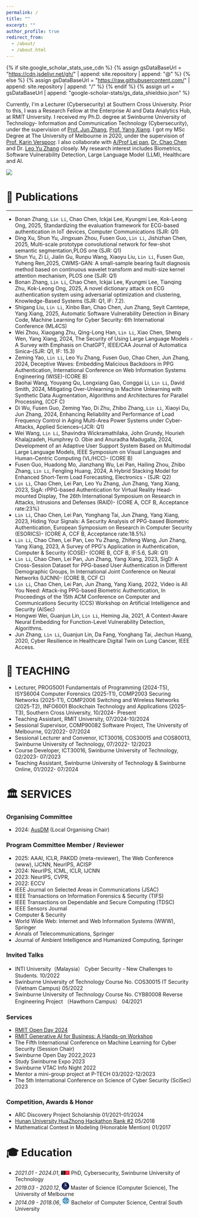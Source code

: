 ```yaml
---
permalink: /
title: ""
excerpt: ""
author_profile: true
redirect_from: 
  - /about/
  - /about.html
---
```


{% if site.google_scholar_stats_use_cdn %}
{% assign gsDataBaseUrl = "https://cdn.jsdelivr.net/gh/" | append: site.repository | append: "@" %}
{% else %}
{% assign gsDataBaseUrl = "https://raw.githubusercontent.com/" | append: site.repository | append: "/" %}
{% endif %}
{% assign url = gsDataBaseUrl | append: "google-scholar-stats/gs_data_shieldsio.json" %}

<span class='anchor' id='about-me'></span>

Currently, I'm a Lecturer (Cybersecurity) at Southern Cross University. Prior to this, I was a Research Fellow at the Enterprise AI and Data Analytics Hub, at RMIT University. I received my Ph.D. degree at Swinburne University of Technology- Information and Communication Technology (Cybersecurity), under the supervision of [Prof. Jun Zhang](https://www.swinburne.edu.au/research/our-research/access-our-research/find-a-researcher-or-supervisor/researcher-profile/?id=junzhang), [Prof. Yang Xiang](https://www.swinburne.edu.au/research/our-research/access-our-research/find-a-researcher-or-supervisor/researcher-profile/?id=yxiang). I got my MSc Degree at The University of Melbourne in 2020, under the supervision of [Prof. Karin Verspoor](https://www.rmit.edu.au/contact/staff-contacts/academic-staff/v/verspoor-professor-karin). I also collaborate with [A/Prof Lei pan](https://www.deakin.edu.au/about-deakin/people/lei-pan), [Dr. Chao Chen](https://www.rmit.edu.au/contact/staff-contacts/academic-staff/c/chen-dr-chao) and Dr. [Leo Yu Zhang](https://sites.google.com/site/leoyuzhang/) closely. My research interest includes Biometrics, Software Vulnerability Detection, Large Language Model (LLM), Healthcare and AI.

<span class='test' id='test'></span>
<div></div>
<a href='https://scholar.google.com/citations?user=fKIV3Y8AAAAJ'><img src="https://img.shields.io/endpoint?url={{ url | url_encode }}&logo=Google%20Scholar&labelColor=f6f6f6&color=9cf&style=flat&label=Citations"></a>






<span class='anchor' id='-publications'></span>
# 📝 Publications


---
- Bonan Zhang, `Lin Li`, Chao Chen, Ickjai Lee, Kyungmi Lee, Kok-Leong Ong, 2025, Standardizing the evaluation framework for ECG-based authentication in IoT devices, Computer Communications (SJR: Q1)
- Ding Xu, Shun Yu, Jingxuan Zhou, Fusen Guo, `Lin Li`, Jishizhan Chen, 2025, Multi-scale prototype convolutional network for few-shot semantic segmentation,PLOS one (SJR: Q1)
- Shun Yu, Zi Li, Jialin Gu, Runpu Wang, Xiaoyu Liu, `Lin Li`, Fusen Guo, Yuheng Ren,2025, CWMS-GAN: A small-sample bearing fault diagnosis method based on continuous wavelet transform and multi-size kernel attention mechanism, PLOS one (SJR: Q1)
- Bonan Zhang, `Lin Li`, Chao Chen, Ickjai Lee, Kyungmi Lee, Tianqing Zhu, Kok-Leong Ong, 2025, A novel dictionary attack on ECG authentication system using adversarial optimization and clustering, Knowledge-Based Systems (SJR: Q1, IF: 7.2).
- Shigang Liu, `Lin Li`, Xinbo Ban, Chao Chen, Jun Zhang, Seyit Camtepe, Yang Xiang, 2025, Automatic Software Vulnerability Detection in Binary Code, Machine Learning for Cyber Security: 6th International Conference (ML4CS)
- Wei Zhou, Xiaogang Zhu, Qing-Long Han, `Lin Li`, Xiao Chen, Sheng Wen, Yang Xiang, 2024, The Security of Using Large Language Models - A Survey with Emphasis on ChatGPT, IEEE/CAA Journal of Automatica Sinica–(SJR: Q1, IF: 15.3)
- Zeming Yao, `Lin Li`, Leo Yu Zhang, Fusen Guo, Chao Chen, Jun Zhang, 2024, Deceptive Waves: Embedding Malicious Backdoors in PPG Authentication, International Conference on Web Information Systems Engineering (WISE)-(CORE B)
- Baohai Wang, Youyang Qu, Longxiang Gao, Conggai Li, `Lin Li`, David Smith, 2024, Mitigating Over-Unlearning in Machine Unlearning with Synthetic Data Augmentation, Algorithms and Architectures for Parallel Processing, (CCF C)
- Di Wu, Fusen Guo, Zeming Yao, Di Zhu, Zhibo Zhang, `Lin Li`, Xiaoyi Du, Jun Zhang, 2024, Enhancing Reliability and Performance of Load Frequency Control in Aging Multi-Area Power Systems under Cyber-Attacks, Applied Sciences–(JCR: Q1)
-	Wei Wang, `Lin Li`, Shavindra Wickramathilaka, John Grundy, Hourieh Khalajzadeh, Humphrey O. Obie and Anuradha Madugalla, 2024, Development of an Adaptive User Support System Based on Multimodal Large Language Models, IEEE Symposium on Visual Languages and Human-Centric Computing (VL/HCC)- (CORE B)
-	Fusen Guo, Huadong Mo, Jianzhang Wu, Lei Pan, Hailing Zhou, Zhibo Zhang, `Lin Li`, Fengling Huang, 2024, A Hybrid Stacking Model for Enhanced Short-Term Load Forecasting, Electronics - (SJR: Q2)
-	`Lin Li`, Chao Chen, Lei Pan, Leo Yu Zhang, Jun Zhang, Yang Xiang, 2023, SigA: rPPG-based Authentication for Virtual Reality Head-mounted Display, The 26th International Symposium on Research in Attacks, Intrusions and Defenses (RAID)- (CORE A, CCF B, Acceptance rate:23%)
-	`Lin Li`, Chao Chen, Lei Pan, Yonghang Tai, Jun Zhang, Yang Xiang, 2023, Hiding Your Signals: A Security Analysis of PPG-based Biometric Authentication, European Symposium on Research in Computer Security (ESORICS)- (CORE A, CCF B, Acceptance rate:18.5%)
-	`Lin Li`, Chao Chen, Lei Pan, Leo Yu Zhang, Zhifeng Wang, Jun Zhang, Yang Xiang, 2023, A Survey of PPG's Application in Authentication, Computer & Security (COSE)- (CORE B, CCF B, IF:5.6, SJR: Q1)
-	`Lin Li`, Chao Chen, Lei Pan, Jun Zhang, Yang Xiang, 2023, SigD: A Cross-Session Dataset for PPG-based User Authentication in Different Demographic Groups, In International Joint Conference on Neural Networks (IJCNN)- (CORE B, CCF C)
-	`Lin Li`, Chao Chen, Lei Pan, Jun Zhang, Yang Xiang, 2022, Video is All You Need: Attack-ing PPG-based Biometric Authentication, In Proceedings of the 15th ACM Conference on Computer and Communications Security (CCS) Workshop on Artificial Intelligence and Security (AISec)
-	Hongwei Wei, Guanjun Lin, `Lin Li`, Heming Jia, 2021, A Context-Aware Neural Embedding for Function-Level Vulnerability Detection, Algorithms.
-	Jun Zhang, `Lin Li`, Guanjun Lin, Da Fang, Yonghang Tai, Jiechun Huang, 2020, Cyber Resilience in Healthcare Digital Twin on Lung Cancer, IEEE Access. 


<span class='anchor' id='-teaching'></span>
# 🏫 TEACHING 
- Lecturer, PROG5001 Fundamentals of Programming (2024-T5), ISYS6004 Computer Forensics (2025-T1), COMP2003 Securing Networks (2025-T1), COMP2006 Switching and Wireless Networks (2025-T2), INFO6001 Blockchain Technology and Applications (2025-T3), Southern Cross University, 10/2024- Present
- Teaching Assistant, RMIT University, 07/2024-10/2024
- Sessional Supervisor, COMP90082 Software Project, The University of Melbourne, 02/2022- 07/2024
- Sessional Lecturer and Convenor, ICT30016, COS30015 and COS80013, Swinburne University of Technology, 07/2022- 12/2023
- Course Developer, ICT30016, Swinburne University of Technology, 02/2023- 07/2023
- Teaching Assistant, Swinburne University of Technology & Swinburne Online, 01/2022- 07/2024

<span class='anchor' id='-services'></span>
# 🏛️ SERVICES 
### Organising Committee
- 2024: [AusDM](https://ausdm24.ausdm.org/Organizing%20Committee.html) (Local Organising Chair) 

### Program Committee Member / Reviewer
- 2025: AAAI, ICLR, PAKDD (meta-reviewer), The Web Conference (www), IJCNN, NeurIPS, ACISP
- 2024: NeurIPS, ICML, ICLR, IJCNN
- 2023: NeurIPS, CVPR, 
- 2022: ECCV
- IEEE Journal on Selected Areas in Communications (JSAC)
- IEEE Transactions on Information Forensics & Security (TIFS)
- IEEE Transactions on Dependable and Secure Computing (TDSC)
- IEEE Sensors Journal
- Computer & Security
- World Wide Web: Internet and Web Information Systems (WWW), Springer
- Annals of Telecommunications, Springer
- Journal of Ambient Intelligence and Humanized Computing, Springer

### Invited Talks                
- INTI University（Malaysia） Cyber Security - New Challenges to Students.                                10/2022                                                       
- Swinburne University of Technology Course No. COS30015 IT Security (Vietnam Campus)                     05/2022 
- Swinburne University of Technology Course No. CYB80008 Reverse Engineering Project （Hawthorn Campus）   04/2021

### Services
- [RMIT Open Day 2024](https://github.com/NasTul/Nastul.github.io/blob/master/images/OD24_Certificate_Lin%20Li.pdf)
- [RMIT Generative AI for Business: A Hands-on Workshop](https://rmit-aihub.org.au/generative-ai-for-business-a-hands-on-workshop/)
- The Fifth International Conference on Machine Learning for Cyber Security (Session Chair)
- Swinburne Open Day 2022,2023
- Study Swinburne Expo 2023
- Swinburne VTAC Info Night 2022
- Mentor a mini-group project at P-TECH 03/2022-12/2023
- The 5th International Conference on Science of Cyber Security (SciSec) 2023

### Competition, Awards & Honor
- ARC Discovery Project Scholarship                     01/2021-01/2024
- [Hunan University HuaZhong Hackathon Rank #2](https://portfolio.justzht.com/areco/)	          05/2018
- Mathematical Contest in Modeling (Honorable Mention)	01/2017

<span class='anchor' id='-xl'></span>

# 🎓 Education
- *2021.01 - 2024.01*, <a href="https://www.swinburne.edu.au/"><img class="svg" src="/images/swin.png" width="23pt"></a> PhD, Cybersecurity, Swinburne University of Technology
- *2019.03 - 2020.12*, <a href="https://www.unimelb.edu.au/"><img class="svg" src="/images/mel.png" width="20pt"></a> Master of Science (Computer Science), The University of Melbourne
- *2014.09 - 2018.06*, <a href="https://www.csu.edu.cn//"><img class="svg" src="/images/csu.png" width="20pt"></a> Bachelor of Computer Science, Central South University
<span class='anchor' id='-lwzl'></span>
